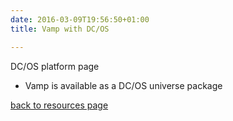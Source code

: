 ```yaml
---
date: 2016-03-09T19:56:50+01:00
title: Vamp with DC/OS

---
```


DC/OS platform page

* Vamp is available as a DC/OS universe package

[back to resources page](/resources/)
